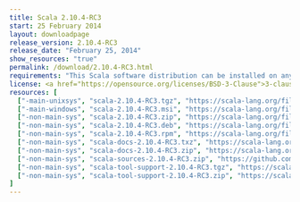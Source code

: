 ```yaml
---
title: Scala 2.10.4-RC3
start: 25 February 2014
layout: downloadpage
release_version: 2.10.4-RC3
release_date: "February 25, 2014"
show_resources: "true"
permalink: /download/2.10.4-RC3.html
requirements: "This Scala software distribution can be installed on any Unix-like or Windows system. It requires the Java runtime version 1.6 or later, which can be downloaded <a href='http://www.java.com/'>here</a>."
license: <a href="https://opensource.org/licenses/BSD-3-Clause">3-clause BSD license</a>
resources: [
  ["-main-unixsys", "scala-2.10.4-RC3.tgz", "https://scala-lang.org/files/archive/scala-2.10.4-RC3.tgz", "Mac OS X, Unix, Cygwin", "28.55M"],
  ["-main-windows", "scala-2.10.4-RC3.msi", "https://scala-lang.org/files/archive/scala-2.10.4-RC3.msi", "Windows (msi installer)", "60.00M"],
  ["-non-main-sys", "scala-2.10.4-RC3.zip", "https://scala-lang.org/files/archive/scala-2.10.4-RC3.zip", "Windows", "28.60M"],
  ["-non-main-sys", "scala-2.10.4-RC3.deb", "https://scala-lang.org/files/archive/scala-2.10.4-RC3.deb", "Debian", "24.83M"],
  ["-non-main-sys", "scala-2.10.4-RC3.rpm", "https://scala-lang.org/files/archive/scala-2.10.4-RC3.rpm", "RPM package", "24.83M"],
  ["-non-main-sys", "scala-docs-2.10.4-RC3.txz", "https://scala-lang.org/files/archive/scala-docs-2.10.4-RC3.txz", "API docs", "3.65M"],
  ["-non-main-sys", "scala-docs-2.10.4-RC3.zip", "https://scala-lang.org/files/archive/scala-docs-2.10.4-RC3.zip", "API docs", "32.50M"],
  ["-non-main-sys", "scala-sources-2.10.4-RC3.zip", "https://github.com/scala/scala/archive/v2.10.4-RC3.tar.gz", "sources", ""],
  ["-non-main-sys", "scala-tool-support-2.10.4-RC3.tgz", "https://scala-lang.org/files/archive/scala-tool-support-2.10.4-RC3.tgz", "Scala Tool Support (tgz)", "25K"],
  ["-non-main-sys", "scala-tool-support-2.10.4-RC3.zip", "https://scala-lang.org/files/archive/scala-tool-support-2.10.4-RC3.zip", "Scala Tool Support (zip)", "46K"]
]
---
```

